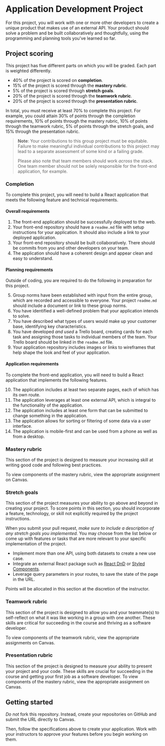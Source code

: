 # Application Development Project

For this project, you will work with one or more other developers to create a unique product that makes use of an external API. Your product should solve a problem and be built collaboratively and thoughtfully, using the programming and planning tools you've learned so far.

## Project scoring

This project has five different parts on which you will be graded. Each part is weighted differently.

- 40% of the project is scored on **completion**.
- 15% of the project is scored through the **mastery rubric**.
- 5% of the project is scored through **stretch goals**.
- 20% of the project is scored through the **teamwork rubric**.
- 20% of the project is scored through the **presentation rubric**.

In total, you must receive at least 70% to complete this project. For example, you could attain 30% of points through the completion requirements, 10% of points through the mastery rubric, 10% of points through the teamwork rubric, 5% of points through the stretch goals, and 15% through the presentation rubric.

> **Note**: Your contributions to this group project must be equitable. Failure to make meaningful individual contributions to this project may lead to a separate assessment of some kind or a failing grade.
>
> Please also note that team members should work _across_ the stack. One team member should not be solely responsible for the front-end application, for example.

### Completion

To complete this project, you will need to build a React application that meets the following feature and technical requirements.

#### Overall requirements

1. The front-end application should be successfully deployed to the web.
1. Your front-end repository should have a `readme.md` file with setup instructions for your application. It should also include a link to your deployed application.
1. Your front-end repository should be built collaboratively. There should be commits from you and other developers on your team.
1. The application should have a coherent design and appear clean and easy to understand.

#### Planning requirements

Outside of coding, you are required to do the following in preparation for this project.

5. Group norms have been established with input from the entire group, which are recorded and accessible to everyone. Your project `readme.md` should include a document or link to these group norms.
1. You have identified a well-defined problem that your application intends to solve.
1. You have described what types of users would make up your customer base, identifying key characteristics.
1. You have developed _and used_ a Trello board, creating cards for each task and assigning those tasks to individual members of the team. Your Trello board should be linked in the `readme.md` file.
1. Your application repository includes images or links to wireframes that help shape the look and feel of your application.

#### Application requirements

To complete the front-end application, you will need to build a React application that implements the following features.

10. The application includes at least two separate pages, each of which has its own route.
1. The application leverages at least one external API, which is integral to the functionality of the application.
1. The application includes at least one form that can be submitted to change something in the application.
1. The application allows for sorting or filtering of some data via a user interface.
1. The application is mobile-first and can be used from a phone as well as from a desktop.

### Mastery rubric

This section of the project is designed to measure your increasing skill at writing good code and following best practices.

To view components of the mastery rubric, view the appropriate assignment on Canvas.

### Stretch goals

This section of the project measures your ability to go above and beyond in creating your project. To score points in this section, you should incorporate a feature, technology, or skill not explicitly required by the project instructions.

When you submit your pull request, _make sure to include a description of any stretch goals you implemented._ You may choose from the list below or come up with features or tasks that are more relevant to your specific implementation of the project.

- Implement more than one API, using both datasets to create a new use case.
- Integrate an external React package such as [React DnD](https://react-dnd.github.io/react-dnd/about) or [Styled Components](https://styled-components.com/).
- Leverage query parameters in your routes, to save the state of the page in the URL.

Points will be allocated in this section at the discretion of the instructor.

### Teamwork rubric

This section of the project is designed to allow you and your teammate(s) to self-reflect on what it was like working in a group with one another. These skills are critical for succeeding in the course and thriving as a software developer.

To view components of the teamwork rubric, view the appropriate assignments on Canvas.

### Presentation rubric

This section of the project is designed to measure your ability to present your project and your code. These skills are crucial for succeeding in the course and getting your first job as a software developer. To view components of the mastery rubric, view the appropriate assignment on Canvas.

## Getting started

_Do not_ fork this repository. Instead, create your repositories on GitHub and submit the URL directly to Canvas.

Then, follow the specifications above to create your application. Work with your instructors to approve your features before you begin working on them.
